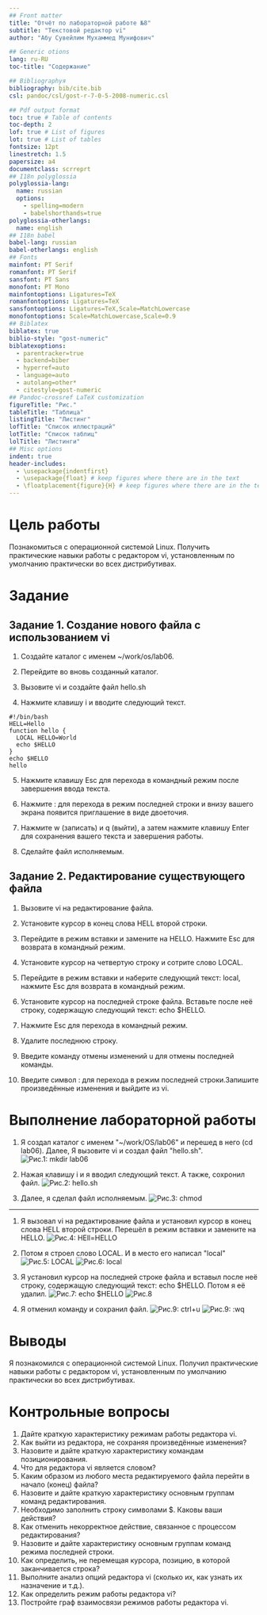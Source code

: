 ```yaml
---
## Front matter
title: "Отчёт по лабораторной работе №8"
subtitle: "Текстовой редактор vi"
author: "Абу Сувейлим Мухаммед Мунифович"

## Generic otions
lang: ru-RU
toc-title: "Содержание"

## Bibliographyя
bibliography: bib/cite.bib
csl: pandoc/csl/gost-r-7-0-5-2008-numeric.csl

## Pdf output format
toc: true # Table of contents
toc-depth: 2
lof: true # List of figures
lot: true # List of tables
fontsize: 12pt
linestretch: 1.5
papersize: a4
documentclass: scrreprt
## I18n polyglossia
polyglossia-lang:
  name: russian
  options:
	- spelling=modern
	- babelshorthands=true
polyglossia-otherlangs:
  name: english
## I18n babel
babel-lang: russian
babel-otherlangs: english
## Fonts
mainfont: PT Serif
romanfont: PT Serif
sansfont: PT Sans
monofont: PT Mono
mainfontoptions: Ligatures=TeX
romanfontoptions: Ligatures=TeX
sansfontoptions: Ligatures=TeX,Scale=MatchLowercase
monofontoptions: Scale=MatchLowercase,Scale=0.9
## Biblatex
biblatex: true
biblio-style: "gost-numeric"
biblatexoptions:
  - parentracker=true
  - backend=biber
  - hyperref=auto
  - language=auto
  - autolang=other*
  - citestyle=gost-numeric
## Pandoc-crossref LaTeX customization
figureTitle: "Рис."
tableTitle: "Таблица"
listingTitle: "Листинг"
lofTitle: "Список иллюстраций"
lotTitle: "Список таблиц"
lolTitle: "Листинги"
## Misc options
indent: true
header-includes:
  - \usepackage{indentfirst}
  - \usepackage{float} # keep figures where there are in the text
  - \floatplacement{figure}{H} # keep figures where there are in the text
---
```


# Цель работы

Познакомиться с операционной системой Linux. Получить практические навыки работы с редактором vi, установленным по умолчанию практически во всех дистрибутивах.

# Задание

## Задание 1. Создание нового файла с использованием vi

1. Создайте каталог с именем ~/work/os/lab06.

2. Перейдите во вновь созданный каталог.

3. Вызовите vi и создайте файл hello.sh

4. Нажмите клавишу i и вводите следующий текст.

```
#!/bin/bash
HELL=Hello
function hello {
  LOCAL HELLO=World
  echo $HELLO
}
echo $HELLO
hello
```

5. Нажмите клавишу Esc для перехода в командный режим после завершения ввода текста.

6. Нажмите : для перехода в режим последней строки и внизу вашего экрана появится приглашение в виде двоеточия.

7. Нажмите w (записать) и q (выйти), а затем нажмите клавишу Enter для сохранения вашего текста и завершения работы.

8. Сделайте файл исполняемым.

## Задание 2. Редактирование существующего файла

1. Вызовите vi на редактирование файла.

2. Установите курсор в конец слова HELL второй строки.

3. Перейдите в режим вставки и замените на HELLO. Нажмите Esc для возврата в командный режим.

4. Установите курсор на четвертую строку и сотрите слово LOCAL.

5. Перейдите в режим вставки и наберите следующий текст: local, нажмите Esc для возврата в командный режим.

6. Установите курсор на последней строке файла. Вставьте после неё строку, содержащую следующий текст: echo $HELLO.

7. Нажмите Esc для перехода в командный режим.

8. Удалите последнюю строку.

9. Введите команду отмены изменений u для отмены последней команды.

10. Введите символ : для перехода в режим последней строки.Запишите произведённые
изменения и выйдите из vi.


# Выполнение лабораторной работы

1. Я создал каталог с именем "~/work/OS/lab06" и перешед в него (cd lab06). Далее, Я вызовите vi и создал файл "hello.sh".
![Рис.1: mkdir lab06](https://github.com/Mukhammed-Abu-Suveilim/study_2021-2022_os-intro/blob/master/labs/lab08/report/image/1.jpg)

2. Нажая клавишу i и я вводил следующий текст. А также, сохронил файл.
![Рис.2: hello.sh](https://github.com/Mukhammed-Abu-Suveilim/study_2021-2022_os-intro/blob/master/labs/lab08/report/image/2.jpg)

3. Далее, я сделал файл исполняемым.
![Рис.3: chmod](https://github.com/Mukhammed-Abu-Suveilim/study_2021-2022_os-intro/blob/master/labs/lab08/report/image/4.jpg)

---

1. Я вызовал vi на редактирование файла и установил курсор в конец слова HELL второй строки. Перешёл в режим вставки и замените на HELLO.
![Рис.4: HEll=HELLO](https://github.com/Mukhammed-Abu-Suveilim/study_2021-2022_os-intro/blob/master/labs/lab08/report/image/5.jpg)

2. Потом я строел слово LOCAL. И в место его написал "local"
![Рис.5: LOCAL](https://github.com/Mukhammed-Abu-Suveilim/study_2021-2022_os-intro/blob/master/labs/lab08/report/image/6.jpg)
![Рис.6: local](https://github.com/Mukhammed-Abu-Suveilim/study_2021-2022_os-intro/blob/master/labs/lab08/report/image/7.jpg)

3. Я установил курсор на последней строке файла и вставыл после неё строку, содержащую следующий текст: echo $HELLO. Потом я её удалил.
![Рис.7: echo $HELLO](https://github.com/Mukhammed-Abu-Suveilim/study_2021-2022_os-intro/blob/master/labs/lab08/report/image/8.jpg)
![Рис.8](https://github.com/Mukhammed-Abu-Suveilim/study_2021-2022_os-intro/blob/master/labs/lab08/report/image/9.jpg)


4. Я отменил команду и сохранил файл.
![Рис.9: ctrl+u](https://github.com/Mukhammed-Abu-Suveilim/study_2021-2022_os-intro/blob/master/labs/lab08/report/image/10.jpg)
![Рис.9: :wq](https://github.com/Mukhammed-Abu-Suveilim/study_2021-2022_os-intro/blob/master/labs/lab08/report/image/11.jpg)


# Выводы

Я познакомился с операционной системой Linux. Получил практические навыки работы с редактором vi, установленным по умолчанию практически во всех дистрибутивах.

# Контрольные вопросы

1. Дайте краткую характеристику режимам работы редактора vi.
2. Как выйти из редактора, не сохраняя произведённые изменения?
3. Назовите и дайте краткую характеристику командам позиционирования.
4. Что для редактора vi является словом?
5. Каким образом из любого места редактируемого файла перейти в начало (конец)
файла?
6. Назовите и дайте краткую характеристику основным группам команд редактирования.
7. Необходимо заполнить строку символами $. Каковы ваши действия?
8. Как отменить некорректное действие, связанное с процессом редактирования?
9. Назовите и дайте характеристику основным группам команд режима последней строки.
10. Как определить, не перемещая курсора, позицию, в которой заканчивается строка?
11. Выполните анализ опций редактора vi (сколько их, как узнать их назначение и т.д.).
12. Как определить режим работы редактора vi?
13. Постройте граф взаимосвязи режимов работы редактора vi.